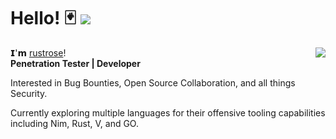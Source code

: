 # Hello! 🃏 ![](https://komarev.com/ghpvc/?username=rustrose)

<p><img align="right" src="https://github-readme-stats.vercel.app/api?username=rustrose&count_private=true&show_icons=true&theme=onedark"></p>

𝗜'𝗺 [rustrose](https://github.com/rustrose)! 
<br>
<b>Penetration Tester | Developer</b> 
<br>


Interested in Bug Bounties, Open Source Collaboration, and all things Security. 

Currently exploring multiple languages for their offensive tooling capabilities
including Nim, Rust, V, and GO.






